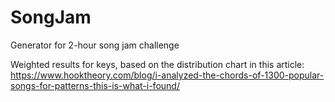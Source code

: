 # SongJam
Generator for 2-hour song jam challenge

Weighted results for keys, based on the distribution chart in this article:
https://www.hooktheory.com/blog/i-analyzed-the-chords-of-1300-popular-songs-for-patterns-this-is-what-i-found/

